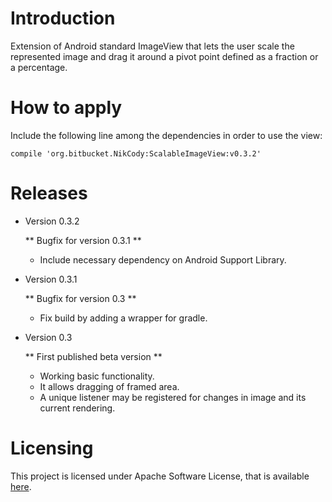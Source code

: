 # Introduction

Extension of Android standard ImageView that lets the user scale the represented
image and drag it around a pivot point defined as a fraction or a percentage.

# How to apply

Include the following line among the dependencies in order to use the view:

    compile 'org.bitbucket.NikCody:ScalableImageView:v0.3.2'

# Releases

* Version 0.3.2
   
   ** Bugfix for version 0.3.1 **
   
   - Include necessary dependency on Android Support Library.

* Version 0.3.1
   
   ** Bugfix for version 0.3 **
   
   - Fix build by adding a wrapper for gradle.

* Version 0.3
  
   ** First published beta version **
   
   - Working basic functionality.
   - It allows dragging of framed area.
   - A unique listener may be registered for changes in image and its current rendering.

# Licensing

This project is licensed under Apache Software License, that is available
[here](https://www.apache.org/licenses/LICENSE-2.0).
